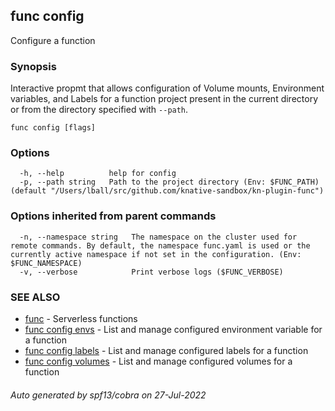 ## func config

Configure a function

### Synopsis


Interactive propmt that allows configuration of Volume mounts, Environment
variables, and Labels for a function project present in the current directory
or from the directory specified with `--path`.


```
func config [flags]
```

### Options

```
  -h, --help          help for config
  -p, --path string   Path to the project directory (Env: $FUNC_PATH) (default "/Users/lball/src/github.com/knative-sandbox/kn-plugin-func")
```

### Options inherited from parent commands

```
  -n, --namespace string   The namespace on the cluster used for remote commands. By default, the namespace func.yaml is used or the currently active namespace if not set in the configuration. (Env: $FUNC_NAMESPACE)
  -v, --verbose            Print verbose logs ($FUNC_VERBOSE)
```

### SEE ALSO

* [func](func.md)	 - Serverless functions
* [func config envs](func_config_envs.md)	 - List and manage configured environment variable for a function
* [func config labels](func_config_labels.md)	 - List and manage configured labels for a function
* [func config volumes](func_config_volumes.md)	 - List and manage configured volumes for a function

###### Auto generated by spf13/cobra on 27-Jul-2022
